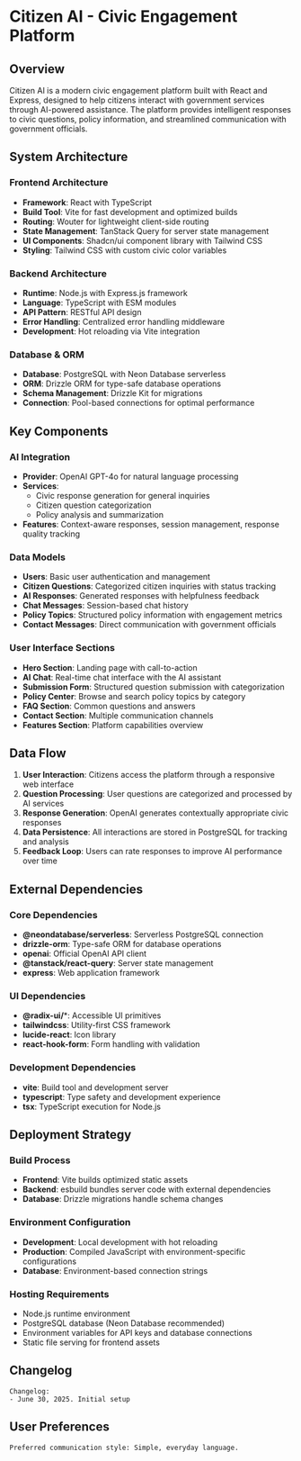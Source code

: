 # Citizen AI - Civic Engagement Platform

## Overview

Citizen AI is a modern civic engagement platform built with React and Express, designed to help citizens interact with government services through AI-powered assistance. The platform provides intelligent responses to civic questions, policy information, and streamlined communication with government officials.

## System Architecture

### Frontend Architecture
- **Framework**: React with TypeScript
- **Build Tool**: Vite for fast development and optimized builds
- **Routing**: Wouter for lightweight client-side routing
- **State Management**: TanStack Query for server state management
- **UI Components**: Shadcn/ui component library with Tailwind CSS
- **Styling**: Tailwind CSS with custom civic color variables

### Backend Architecture
- **Runtime**: Node.js with Express.js framework
- **Language**: TypeScript with ESM modules
- **API Pattern**: RESTful API design
- **Error Handling**: Centralized error handling middleware
- **Development**: Hot reloading via Vite integration

### Database & ORM
- **Database**: PostgreSQL with Neon Database serverless
- **ORM**: Drizzle ORM for type-safe database operations
- **Schema Management**: Drizzle Kit for migrations
- **Connection**: Pool-based connections for optimal performance

## Key Components

### AI Integration
- **Provider**: OpenAI GPT-4o for natural language processing
- **Services**: 
  - Civic response generation for general inquiries
  - Citizen question categorization
  - Policy analysis and summarization
- **Features**: Context-aware responses, session management, response quality tracking

### Data Models
- **Users**: Basic user authentication and management
- **Citizen Questions**: Categorized citizen inquiries with status tracking
- **AI Responses**: Generated responses with helpfulness feedback
- **Chat Messages**: Session-based chat history
- **Policy Topics**: Structured policy information with engagement metrics
- **Contact Messages**: Direct communication with government officials

### User Interface Sections
- **Hero Section**: Landing page with call-to-action
- **AI Chat**: Real-time chat interface with the AI assistant
- **Submission Form**: Structured question submission with categorization
- **Policy Center**: Browse and search policy topics by category
- **FAQ Section**: Common questions and answers
- **Contact Section**: Multiple communication channels
- **Features Section**: Platform capabilities overview

## Data Flow

1. **User Interaction**: Citizens access the platform through a responsive web interface
2. **Question Processing**: User questions are categorized and processed by AI services
3. **Response Generation**: OpenAI generates contextually appropriate civic responses
4. **Data Persistence**: All interactions are stored in PostgreSQL for tracking and analysis
5. **Feedback Loop**: Users can rate responses to improve AI performance over time

## External Dependencies

### Core Dependencies
- **@neondatabase/serverless**: Serverless PostgreSQL connection
- **drizzle-orm**: Type-safe ORM for database operations
- **openai**: Official OpenAI API client
- **@tanstack/react-query**: Server state management
- **express**: Web application framework

### UI Dependencies
- **@radix-ui/***: Accessible UI primitives
- **tailwindcss**: Utility-first CSS framework
- **lucide-react**: Icon library
- **react-hook-form**: Form handling with validation

### Development Dependencies
- **vite**: Build tool and development server
- **typescript**: Type safety and development experience
- **tsx**: TypeScript execution for Node.js

## Deployment Strategy

### Build Process
- **Frontend**: Vite builds optimized static assets
- **Backend**: esbuild bundles server code with external dependencies
- **Database**: Drizzle migrations handle schema changes

### Environment Configuration
- **Development**: Local development with hot reloading
- **Production**: Compiled JavaScript with environment-specific configurations
- **Database**: Environment-based connection strings

### Hosting Requirements
- Node.js runtime environment
- PostgreSQL database (Neon Database recommended)
- Environment variables for API keys and database connections
- Static file serving for frontend assets

## Changelog

```
Changelog:
- June 30, 2025. Initial setup
```

## User Preferences

```
Preferred communication style: Simple, everyday language.
```
